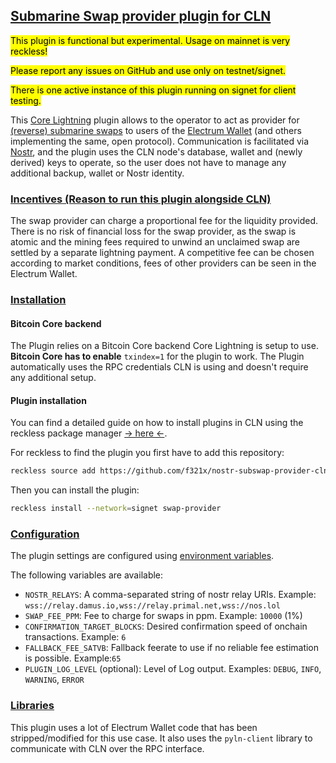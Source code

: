 ## <u>Submarine Swap provider plugin for CLN</u>
<mark>This plugin is functional but experimental. Usage on mainnet is very reckless!</mark>

<mark>Please report any issues on GitHub and use only on testnet/signet.</mark>

<mark>There is one active instance of this plugin running on signet for client testing.</mark>

This [Core Lightning](https://github.com/ElementsProject/lightning) plugin allows to
the operator to act as provider for [(reverse) submarine swaps](https://docs.lightning.engineering/the-lightning-network/multihop-payments/understanding-submarine-swaps)
to users of the
[Electrum Wallet](https://electrum.org) (and others implementing the same, open protocol).
Communication is facilitated via [Nostr](https://nostr.com), and the plugin uses the CLN node's database, wallet
and (newly derived) keys to operate, so the user does not have to manage any additional
backup, wallet or Nostr identity.

### <u>Incentives (Reason to run this plugin alongside CLN)</u>
The swap provider can charge a proportional fee for the liquidity provided.
There is no risk of financial loss for the swap provider, as the swap is atomic and
the mining fees required to unwind an unclaimed swap are settled by a separate lightning payment.
A competitive fee can be chosen according to market conditions,
fees of other providers can be seen in the Electrum Wallet.


### <u>Installation</u>
#### Bitcoin Core backend
The Plugin relies on a Bitcoin Core backend Core Lightning is setup to use. **Bitcoin Core has to enable** ```txindex=1```
for the plugin to work. The Plugin automatically uses the RPC credentials CLN is using and doesn't require any additional setup.

#### Plugin installation

You can find a detailed guide on how to install plugins in CLN using the reckless package manager
[-> here <-](https://docs.corelightning.org/docs/plugins).

For reckless to find the plugin you first have to add this repository:
```bash
reckless source add https://github.com/f321x/nostr-subswap-provider-cln
```

Then you can install the plugin:
```bash
reckless install --network=signet swap-provider
```

### <u>Configuration</u>
The plugin settings are configured using [environment variables](https://kinsta.com/knowledgebase/what-is-an-environment-variable/).

The following variables are available:
- `NOSTR_RELAYS`: A comma-separated string of nostr relay URIs. Example: `wss://relay.damus.io,wss://relay.primal.net,wss://nos.lol`
- `SWAP_FEE_PPM`: Fee to charge for swaps in ppm. Example: `10000` (1%)
- `CONFIRMATION_TARGET_BLOCKS`: Desired confirmation speed of onchain transactions. Example: `6`
- `FALLBACK_FEE_SATVB`: Fallback feerate to use if no reliable fee estimation is possible. Example:`65`
- `PLUGIN_LOG_LEVEL` (optional): Level of Log output. Examples: `DEBUG`, `INFO`, `WARNING`, `ERROR`

### <u>Libraries</u>
This plugin uses a lot of Electrum Wallet code that has been stripped/modified for this use case.
It also uses the `pyln-client` library to communicate with CLN over the RPC interface.